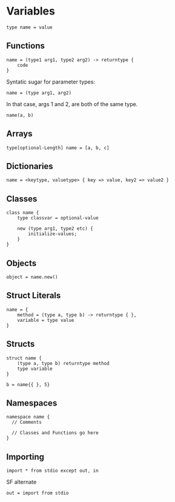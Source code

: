 # Variables #

```
type name = value
```

## Functions ##

```
name = (type1 arg1, type2 arg2) -> returntype {
    code
}
```

Syntatic sugar for parameter types:
```
name = (type arg1, arg2)
```
In that case, args 1 and 2, are both of the same type.

```
name(a, b)
```

## Arrays ##


```
type[optional-Length] name = [a, b, c]
```

## Dictionaries ##

```
name = <keytype, valuetype> { key => value, key2 => value2 }
```

## Classes ##

```
class name {
	type classvar = optional-value

	new (type arg1, type2 etc) {
		initialize-values;
	}
}
```

## Objects ##

```
object = name.new()
```

## Struct Literals ##

```
name = {
    method = (type a, type b) -> returntype { },
    variable = type value
}
```

## Structs ##

```
struct name {
    (type a, type b) returntype method
    type variable
}

b = name{{ }, 5}
```

## Namespaces ##

```
namespace name {
  // Comments

  // Classes and Functions go here
}
```

## Importing ##

```
import * from stdio except out, in
```

SF alternate
```
out = import from stdio
```